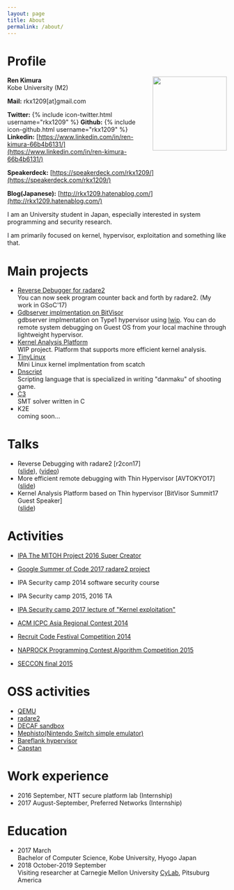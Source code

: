 ```yaml
---
layout: page
title: About
permalink: /about/
---
```


# Profile
<img src="{{site.baseurl}}/images/renkimura.png" width="170" height="170" align="right">

**Ren Kimura**  
Kobe University (M2)

**Mail:** rkx1209[at]gmail.com

**Twitter:** {% include icon-twitter.html username="rkx1209" %}
**Github:** {% include icon-github.html username="rkx1209" %}  
**Linkedin:** [https://www.linkedin.com/in/ren-kimura-66b4b6131/](https://www.linkedin.com/in/ren-kimura-66b4b6131/)

**Speakerdeck:** [https://speakerdeck.com/rkx1209/](https://speakerdeck.com/rkx1209/)

**Blog(Japanese):** [http://rkx1209.hatenablog.com/](http://rkx1209.hatenablog.com/)



<p clear="right">
I am an University student in Japan, especially interested in system programming and security research.  

I am primarily focused on kernel, hypervisor, exploitation and something like that.
</p>

# Main projects
- [Reverse Debugger for radare2](https://radare.gitbooks.io/radare2book/content/debugger/revdebug.html)  
You can now seek program counter back and forth by radare2. (My work in GSoC'17)
- [Gdbserver implmentation on BitVisor](https://github.com/RKX1209/bitvisor-gdb)  
gdbserver implmentation on Type1 hypervisor using [lwip](https://savannah.nongnu.org/projects/lwip/).
You can do remote system debugging on Guest OS from your local machine through lightweight hypervisor.  
- [Kernel Analysis Platform](https://github.com/KernelAnalysisPlatform)  
WIP project. Platform that supports more efficient kernel analysis.
- [TinyLinux](https://github.com/RKX1209/TinyLinux)  
Mini Linux kernel implmentation from scatch
- [Dnscript](https://github.com/RKX1209/Dnscript)  
Scripting language that is specialized in writing "danmaku" of shooting game.
- [C3](https://github.com/RKX1209/c3)  
SMT solver written in C
- K2E  
coming soon...

# Talks
- Reverse Debugging with radare2 [r2con17]  
([slide](https://speakerdeck.com/rkx1209/reverse-debugging-with-radare2)), ([video](https://youtu.be/2gcqLDGnKMc?t=39m34s))  
- More efficient remote debugging with Thin Hypervisor [AVTOKYO17]  
([slide](https://speakerdeck.com/rkx1209/more-efficient-remote-debugging-with-thin-hypervisor))  
- Kernel Analysis Platform based on Thin hypervisor [BitVisor Summit17 Guest Speaker]  
([slide](https://speakerdeck.com/rkx1209/kernel-analysis-platform-based-on-thin-hypervisor))  

# Activities
- [IPA The MITOH Project 2016 Super Creator](https://www.ipa.go.jp/english/humandev/third.html)  

- [Google Summer of Code 2017 radare2 project](https://summerofcode.withgoogle.com/projects/#6182866204491776)  

- IPA Security camp 2014 software security course

- IPA Security camp 2015, 2016 TA

- [IPA Security camp 2017 lecture of "Kernel exploitation"](https://www.ipa.go.jp/jinzai/camp/2017/zenkoku2017_kougi.html#trkd2~3)  

- [ACM ICPC Asia Regional Contest 2014](http://icpc.iisf.or.jp/2014-waseda/)  

- [Recruit Code Festival Competition 2014](https://www.recruit-jinji.jp/recruitment/code_fes/)  

- [NAPROCK Programming Contest Algorithm Competition 2015](http://www.procon.gr.jp/?page_id=59761)  

- [SECCON final 2015](http://2015.seccon.jp/result.html)  

# OSS activities
- [QEMU](https://github.com/qemu/qemu/commits/master?author=rkx1209)
- [radare2](https://github.com/radare/radare2/commits/master?author=rkx1209)
- [DECAF sandbox](https://github.com/sycurelab/DECAF/commits/master?author=RKX1209)
- [Mephisto(Nintendo Switch simple emulator)](https://github.com/reswitched/Mephisto/commits?author=RKX1209)
- [Bareflank hypervisor](https://github.com/Bareflank/hypervisor/commits?author=rkx1209)
- [Capstan](https://github.com/cloudius-systems/capstan/commits?author=rkx1209)

# Work experience
- 2016 September, NTT secure platform lab (Internship)
- 2017 August-September, Preferred Networks (Internship)

# Education
- 2017 March  
Bachelor of Computer Science, Kobe University, Hyogo Japan
- 2018 October-2019 September  
Visiting researcher at Carnegie Mellon University  [CyLab](https://www.cylab.cmu.edu/), Pitsuburg America  
